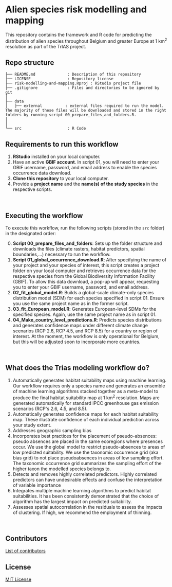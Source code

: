 # Alien species risk modelling and mapping

This repository contains the framework and R code for predicting the distribution of alien species throughout Belgium and greater Europe at 1 km<sup>2</sup> resolution as part of the TrIAS project. 
<br>

## Repo structure

```
├── README.md              : Description of this repository
├── LICENSE                : Repository license
├── risk-modelling-and-mapping.Rproj : RStudio project file
├── .gitignore             : Files and directories to be ignored by git
│
├── data
│   ├── external          : external files required to run the model. The majority of these files will be downloaded and stored in the right folders by running script 00_prepare_files_and_folders.R.
│   
│
└── src                    : R Code
```


## Requirements to run this workflow
1.  **RStudio** installed on your local computer.
2.   Have an active **GBIF account**. In script 01, you will need to enter your GBIF username, password, and email address to enable the species occurrence data download.
3. **Clone this repository** to your local computer.
4. Provide a **project name** and the **name(s) of the study species** in the respective scripts. 
<br>

## Executing the workflow
 
To execute this workflow, run the following scripts (stored in the `src` folder) in the designated order:

0. **Script 00_prepare_files_and_folders**: Sets up the folder structure and downloads the files (climate rasters, habitat predictors, spatial boundaries,...) necessary to run the workflow.
1. **Script 01_global_occurrence_download.R**: After specifying the name of your project and your species of interest, this script creates a project folder on your local computer and retrieves occurrence data for the respective species from the Global Biodiversity Information Facility (GBIF). To allow this data download, a pop-up will appear, requesting you to enter your GBIF username, password, and email address.
2. **02_fit_global_model.R**: Builds a global-scale climate-only species distribution model (SDM) for each species specified in script 01. Ensure you use the same project name as in the former script.
3. **03_fit_European_model.R**: Generates European-level SDMs for the specified species. Again, use the same project name as in script 01.
4. **04_Make_country_level_predictions.R**: Predicts species distributions and generates confidence maps under different climate change scenarios (RCP 2.6, RCP 4.5, and RCP 8.5) for a country or region of interest. At the moment, the workflow is only operational for Belgium, but this will be adjusted soon to incorporate more countries.
<br>
 
## What does the Trias modeling workflow do?
1.	Automatically generates habitat suitability maps using machine learning. 
Our workflow requires only a species name and generates an ensemble of machine learning algorithms stacked together as a meta-model to produce the final habitat suitability map at 1 km<sup>2</sup> resolution. Maps are generated automatically for standard IPCC greenhouse gas emission scenarios (RCP's 2.6, 4.5, and 8.5).  
2.	Automatically generates confidence maps for each habitat suitability map. These illustrate confidence of each individual prediction across your study extent.
3.	Addresses geographic sampling bias
4.	Incorporates best practices for the placement of pseudo-absences: pseudo absences are placed in the same ecoregions where presences occur. We use the global model to restrict pseudo-absences to areas of low predicted suitability. We use the taxonomic occurrence grid (aka bias grid) to not place pseudoabsences in areas of low sampling effort. The taxonomic occurrence grid summarizes the sampling effort of the higher taxon the modelled species belongs to.
5.	Detects and removes highly correlated predictors. Highly correlated predictors can have undesirable effects and confuse the interpretation of variable importance
6.	Integrates multiple machine learning algorithms to predict habitat suitabilities. It has been consistently demonstrated that the choice of algorithm has the largest impact on predicted suitability.
7.	Assesses spatial autocorrelation in the residuals to assess the impacts of clustering. If high, we recommend the employment of thinning.
<br>

## Contributors

[List of contributors](https://github.com/trias-project/risk-modelling-and-mapping/contributors)
<br>
## License

[MIT License](https://github.com/trias-project/risk-modelling-and-mapping/blob/master/LICENSE)
